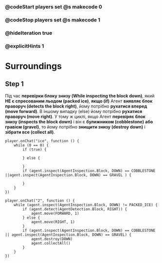 ### @codeStart players set @s makecode 0
### @codeStop players set @s makecode 1

### @hideIteration true 
### @explicitHints 1


# Surroundings 

## Step 1
Під час **перевірки блоку знизу (While inspecting the block down)**, який **НЕ є спресованим льодом (packed ice)**, **якщо (if)** Агент **виявляє блок праворуч (detects the block right)**, йому потрібно **рухатися вперед (move forward)**. В іншому випадку (else) йому потрібно **рухатися праворуч (move right)**. У тому ж циклі, якщо Агент **перевіряє блок знизу (inspects the block down)** і він є **булижником (cobblestone)** **або** **гравієм (gravel)**, то йому потрібно **знищити знизу (destroy down)** і **зібрати все (collect all)**.


```template
player.onChat("ice", function () {
    while (0 == 0) {
        if (true) {
        	
        } else {
        	
        }
        if (agent.inspect(AgentInspection.Block, DOWN) == COBBLESTONE ||agent.inspect(AgentInspection.Block, DOWN) == GRAVEL ) {
        	
        }
    }
})
```
```ghost
player.onChat("2", function () {
    while (agent.inspect(AgentInspection.Block, DOWN) != PACKED_ICE) {
        if (agent.detect(AgentDetection.Block, RIGHT)) {
            agent.move(FORWARD, 1)
        } else {
            agent.move(RIGHT, 1)
        }
        if (agent.inspect(AgentInspection.Block, DOWN) == COBBLESTONE || agent.inspect(AgentInspection.Block, DOWN) == GRAVEL) {
            agent.destroy(DOWN)
            agent.collectAll()
        }
    }
})
```
